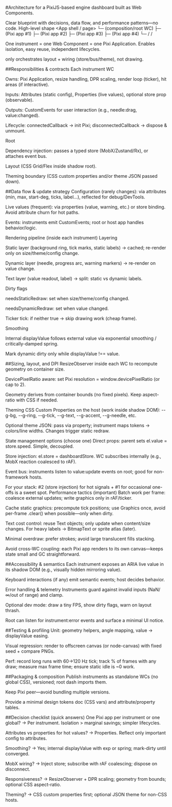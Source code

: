 #Architecture for a PixiJS-based engine dashboard built as Web Components.

Clear blueprint with decisions, data flow, and performance patterns—no code.
High-level shape
<App shell / page>
└─ <engine-dash> (composition/root WC)
├─ <engine-gauge id="speed"> (Pixi app #1)
├─ <engine-gauge id="rpm"> (Pixi app #2)
├─ <engine-temp> (Pixi app #3)
├─ <engine-fuel> (Pixi app #4)
└─ <engine-leds> / <engine-odometer> / <engine-shift>

One instrument = one Web Component = one Pixi Application. Enables isolation, easy reuse, independent lifecycles.

<engine-dash> only orchestrates layout + wiring (store/bus/theme), not drawing.

##Responsibilities & contracts
Each instrument WC

Owns: Pixi Application, resize handling, DPR scaling, render loop (ticker), hit areas (if interactive).

Inputs: Attributes (static config), Properties (live values), optional store prop (observable).

Outputs: CustomEvents for user interaction (e.g., needle:drag, value:changed).

Lifecycle: connectedCallback → init Pixi; disconnectedCallback → dispose & unmount.

Root <engine-dash>

Dependency injection: passes a typed store (MobX/Zustand/Rx), or attaches event bus.

Layout (CSS Grid/Flex inside shadow root).

Theming boundary (CSS custom properties and/or theme JSON passed down).

##Data flow & update strategy
Configuration (rarely changes): via attributes (min, max, start-deg, ticks, label…), reflected for debug/DevTools.

Live values (frequent): via properties (value, warning, etc.) or store binding. Avoid attribute churn for hot paths.

Events: instruments emit CustomEvents; root or host app handles behavior/logic.

Rendering pipeline (inside each instrument)
Layering

Static layer (background ring, tick marks, static labels) → cached; re-render only on size/theme/config change.

Dynamic layer (needle, progress arc, warning markers) → re-render on value change.

Text layer (value readout, label) → split: static vs dynamic labels.

Dirty flags

needsStaticRedraw: set when size/theme/config changed.

needsDynamicRedraw: set when value changed.

Ticker tick: if neither true → skip drawing work (cheap frame).

Smoothing

Internal displayValue follows external value via exponential smoothing / critically-damped spring.

Mark dynamic dirty only while displayValue !== value.

##Sizing, layout, and DPI
ResizeObserver inside each WC to recompute geometry on container size.

DevicePixelRatio aware: set Pixi resolution = window.devicePixelRatio (or cap to 2).

Geometry derives from container bounds (no fixed pixels). Keep aspect-ratio with CSS if needed.

Theming
CSS Custom Properties on the host (work inside shadow DOM): --g-bg, --g-ring, --g-tick, --g-text, --g-accent, --g-needle, etc.

Optional theme JSON: pass via property; instrument maps tokens → colors/line widths. Changes trigger static redraw.

State management options (choose one)
Direct props: parent sets el.value = store.speed. Simple, decoupled.

Store injection: el.store = dashboardStore. WC subscribes internally (e.g., MobX reaction coalesced to rAF).

Event bus: instruments listen to value:update events on root; good for non-framework hosts.

For your stack: #2 (store injection) for hot signals + #1 for occasional one-offs is a sweet spot.
Performance tactics (important)
Batch work per frame: coalesce external updates; write graphics only in rAF/ticker.

Cache static graphics: precompute tick positions; use Graphics once, avoid per-frame .clear() when possible—only when dirty.

Text cost control: reuse Text objects; only update when content/size changes. For heavy labels → BitmapText or sprite atlas (later).

Minimal overdraw: prefer strokes; avoid large translucent fills stacking.

Avoid cross-WC coupling: each Pixi app renders to its own canvas—keeps state small and GC straightforward.

##Accessibility & semantics
Each instrument exposes an ARIA live value in its shadow DOM (e.g., visually hidden <output aria-live="polite"> mirroring value).

Keyboard interactions (if any) emit semantic events; host decides behavior.

Error handling & telemetry
Instruments guard against invalid inputs (NaN/∞/out of range) and clamp.

Optional dev mode: draw a tiny FPS, show dirty flags, warn on layout thrash.

Root can listen for instrument:error events and surface a minimal UI notice.

##Testing & profiling
Unit: geometry helpers, angle mapping, value → displayValue easing.

Visual regression: render to offscreen canvas (or node-canvas) with fixed seed + compare PNGs.

Perf: record long runs with 60→120 Hz tick; track % of frames with any draw; measure max frame time; ensure static idle is ~0 work.

##Packaging & composition
Publish instruments as standalone WCs (no global CSS), versioned; root dash imports them.

Keep Pixi peer—avoid bundling multiple versions.

Provide a minimal design tokens doc (CSS vars) and attribute/property tables.

##Decision checklist (quick answers)
One Pixi app per instrument or one global? → Per instrument. Isolation > marginal savings; simpler lifecycles.

Attributes vs properties for hot values? → Properties. Reflect only important config to attributes.

Smoothing? → Yes; internal displayValue with exp or spring; mark-dirty until converged.

MobX wiring? → Inject store; subscribe with rAF coalescing; dispose on disconnect.

Responsiveness? → ResizeObserver + DPR scaling; geometry from bounds; optional CSS aspect-ratio.

Theming? → CSS custom properties first; optional JSON theme for non-CSS hosts.
